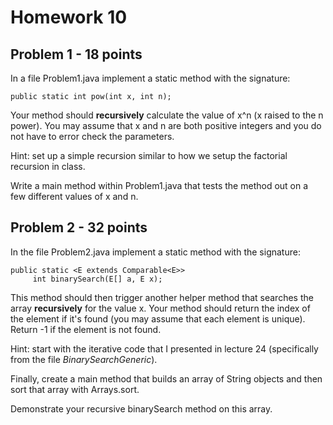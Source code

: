 # Homework 10

## Problem 1 - 18 points
In a file Problem1.java implement a static method with the signature:

```
public static int pow(int x, int n);
```

Your method should **recursively** calculate the value of x^n (x raised to the n power).  You may assume that x and n are both positive integers and you do not have to error check the parameters.

Hint: set up a simple recursion similar to how we setup the factorial recursion in class.

Write a main method within Problem1.java that tests the method out on a few different values of x and n.


## Problem 2 - 32 points
In the file Problem2.java implement a static method with the signature:

```
public static <E extends Comparable<E>>       
     int binarySearch(E[] a, E x);
```
   
This method should then trigger another helper method that searches the array **recursively** for the value x. Your method should return the index of the element if it's found (you may assume that each element is unique). Return -1 if the element is not found.

Hint: start with the iterative code that I presented in lecture 24 (specifically from the file *BinarySearchGeneric*).

Finally, create a main method that builds an array of String objects and then sort that array with Arrays.sort.  

Demonstrate your recursive binarySearch method on this array.

